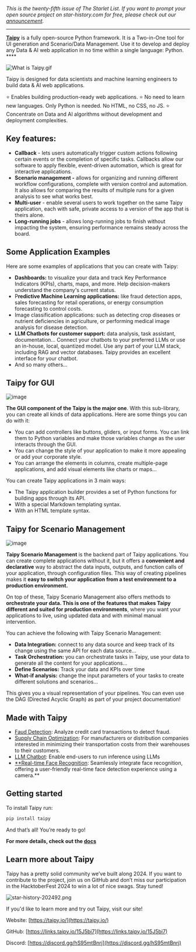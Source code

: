 *This is the twenty-fifth issue of The Starlet List. If you want to prompt your open source project on star-history.com for free, please check out our [announcement](/blog/list-your-open-source-project).*

---

[**Taipy**](https://links.taipy.io/15J5bi7) is a fully open-source Python framework. It is a Two-in-One tool for UI generation and Scenario/Data Management. Use it to develop and deploy any Data & AI web application in no time within a single language: Python. ****

![What is Taipy.gif](/assets/blog/taipy/What_is_Taipy.gif)

Taipy is designed for data scientists and machine learning engineers to build data & AI web applications.

⭐️ Enables building production-ready web applications.
⭐️ No need to learn new languages. Only Python is needed. No HTML, no CSS, no JS.
⭐️ Concentrate on Data and AI algorithms without development and deployment complexities.

## Key features:

- **Callback** - lets users automatically trigger custom actions following certain events or the completion of specific tasks. Callbacks allow our software to apply flexible, event-driven automation, which is great for interactive applications.
- **Scenario management -** allows for organizing and running different workflow configurations, complete with version control and automation. It also allows for comparing the results of multiple runs for a given analysis to see what works best.
- **Multi-user** - enable several users to work together on the same Taipy application, each with safe, private access to a version of the app that is theirs alone.
- **Long-running jobs** - allows long-running jobs to finish without impacting the system, ensuring performance remains steady across the board.

## **Some Application Examples**

Here are some examples of applications that you can create with Taipy:

- **Dashboards:** to visualize your data and track Key Performance Indicators (KPIs), charts, maps, and more. Help decision-makers understand the company's current status.
- P**redictive Machine Learning applications:** like fraud detection apps, sales forecasting for retail operations, or energy consumption forecasting to control costs.
- Image classification applications: such as detecting crop diseases or nutrient deficiencies in agriculture, or performing medical image analysis for disease detection.
- **LLM Chatbots for customer support:** data analysis, task assistant, documentation... Connect your chatbots to your preferred LLMs or use an in-house, local, quantized model. Use any part of your LLM stack, including RAG and vector databases. Taipy provides an excellent interface for your chatbot.
- And so many others…

## **Taipy for GUI**

![image](/assets/blog/taipy/image.webp)

**The GUI component of the Taipy is the major one**. With this sub-library, you can create all kinds of data applications. Here are some things you can do with it:

- You can add controllers like buttons, gliders, or input forms. You can link them to Python variables and make those variables change as the user interacts through the GUI.
- You can change the style of your application to make it more appealing or add your corporate style.
- You can arrange the elements in columns, create multiple-page applications, and add visual elements like charts or maps...

You can create Taipy applications in 3 main ways:

- The Taipy application builder provides a set of Python functions for building apps through its API.
- With a special Markdown templating syntax.
- With an HTML template syntax.

## **Taipy for Scenario Management**

![image](/assets/blog/taipy/image%201.png)

**Taipy Scenario Management** is the backend part of Taipy applications. You can create complete applications without it, but it offers a **convenient and declarative** way to abstract the data inputs, outputs, and function calls of your application, through configuration files. This way of creating pipelines makes it **easy to switch your application from a test environment to a production environment.**

On top of these, Taipy Scenario Management also offers methods to **orchestrate your data. This is one of the features that makes Taipy different and suited for production environments**, where you want your applications to live, using updated data and with minimal manual intervention.

You can achieve the following with Taipy Scenario Management:

- **Data Integration:** connect to any data source and keep track of its change using the same API for each data source…
- **Task Orchestration:** you can orchestrate tasks in Taipy, use your data to generate all the content for your applications…
- **Define Scenarios:** Track your data and KPIs over time
- **What-if analysis:** change the input parameters of your tasks to create different solutions and scenarios...

This gives you a visual representation of your pipelines. You can even use the DAG (Directed Acyclic Graph) as part of your project documentation!

## Made with Taipy

- [Faud Detection](https://docs.taipy.io/en/latest/gallery/finance/fraud_detection/): Analyze credit card transactions to detect fraud.
- [Supply Chain Optimization](https://docs.taipy.io/en/latest/gallery/decision_support/2_supply_chain_3_echelons/): For manufacturers or distribution companies interested in minimizing their transportation costs from their warehouses to their customers.
- [LLM Chatbot](https://docs.taipy.io/en/latest/gallery/llm/5_chatbot/): Enable end-users to run inference using LLMs
- [**Real-time Face Recognition](https://docs.taipy.io/en/latest/gallery/other/face_recognition/): Seamlessly integrate face recognition, offering a user-friendly real-time face detection experience using a camera.**

## Getting started

To install Taipy run:

```python
pip install taipy
```

And that’s all! You’re ready to go!

**For more details, check out the [docs](https://docs.taipy.io/en/latest/)**

## **Learn more about Taipy**

Taipy has a pretty solid community we’ve built along 2024. If you want to contribute to the project, join us on GitHub and don’t miss our participation in the HacktoberFest 2024 to win a lot of nice swags. Stay tuned!

![star-history-202492.png](star-history-202492.png)

If you'd like to learn more and try out Taipy, visit our site!

Website: [https://taipy.io/](https://taipy.io/)

GitHub: [https://links.taipy.io/15J5bi7](https://links.taipy.io/15J5bi7)

Discord: [https://discord.gg/hS95mtBnrj](https://discord.gg/hS95mtBnrj)